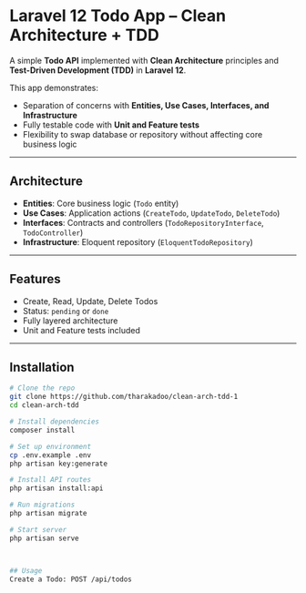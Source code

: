 # Laravel 12 Todo App – Clean Architecture + TDD

A simple **Todo API** implemented with **Clean Architecture** principles and **Test-Driven Development (TDD)** in **Laravel 12**.

This app demonstrates:

- Separation of concerns with **Entities, Use Cases, Interfaces, and Infrastructure**
- Fully testable code with **Unit and Feature tests**
- Flexibility to swap database or repository without affecting core business logic

---

## Architecture

- **Entities**: Core business logic (`Todo` entity)
- **Use Cases**: Application actions (`CreateTodo`, `UpdateTodo`, `DeleteTodo`)
- **Interfaces**: Contracts and controllers (`TodoRepositoryInterface`, `TodoController`)
- **Infrastructure**: Eloquent repository (`EloquentTodoRepository`)

---

## Features

- Create, Read, Update, Delete Todos
- Status: `pending` or `done`
- Fully layered architecture
- Unit and Feature tests included

---

## Installation

```bash
# Clone the repo
git clone https://github.com/tharakadoo/clean-arch-tdd-1
cd clean-arch-tdd

# Install dependencies
composer install

# Set up environment
cp .env.example .env
php artisan key:generate

# Install API routes
php artisan install:api

# Run migrations
php artisan migrate

# Start server
php artisan serve



## Usage
Create a Todo: POST /api/todos
